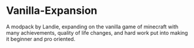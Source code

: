 # Vanilla-Expansion
A modpack by Landie, expanding on the vanilla game of minecraft with many achievements, quality of life changes, and hard work put into making it beginner and pro oriented.
